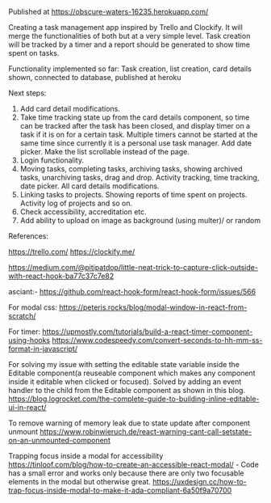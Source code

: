 Published at https://obscure-waters-16235.herokuapp.com/

Creating a task management app inspired by Trello and Clockify. 
It will merge the functionalities of both but at a very simple level. Task creation will be tracked by a timer and a report should be generated to show time spent on tasks.

Functionality implemented so far: Task creation, list creation, card details shown, connected to database, published at heroku

Next steps:
1. Add card detail modifications.
2. Take time tracking state up from the card details component, so time can be tracked after the task has been closed, and display timer on a task if it is on for a certain task. Multiple timers cannot be started at the same time since currently it is a personal use task manager. Add date picker. Make the list scrollable instead of the page.
3. Login functionality.
4. Moving tasks, completing tasks, archiving tasks, showing archived tasks, unarchiving tasks, drag and drop. Activity tracking, time tracking, date picker. All card details modifications.
5. Linking tasks to projects. Showing reports of time spent on projects. Activity log of projects and so on.
6. Check accessibility, accreditation etc.
7. Add ability to upload on image as background (using multer)/ or random


References:

https://trello.com/
https://clockify.me/

https://medium.com/@pitipatdop/little-neat-trick-to-capture-click-outside-with-react-hook-ba77c37c7e82

asciant:- https://github.com/react-hook-form/react-hook-form/issues/566

For modal css:
https://peteris.rocks/blog/modal-window-in-react-from-scratch/

For timer:
https://upmostly.com/tutorials/build-a-react-timer-component-using-hooks
https://www.codespeedy.com/convert-seconds-to-hh-mm-ss-format-in-javascript/

For solving my issue with setting the editable state variable inside the Editable component(a reuseable component which makes any component inside it editable when clicked or focused). Solved by adding an event handler to the child from the Editable component as shown in this blog.
https://blog.logrocket.com/the-complete-guide-to-building-inline-editable-ui-in-react/

To remove warning of memory leak due to state update after component unmount
https://www.robinwieruch.de/react-warning-cant-call-setstate-on-an-unmounted-component

Trapping focus inside a modal for accessibility
https://tinloof.com/blog/how-to-create-an-accessible-react-modal/ - Code has a small error and works only because there are only two focusable elements in the modal but otherwise great.
https://uxdesign.cc/how-to-trap-focus-inside-modal-to-make-it-ada-compliant-6a50f9a70700


